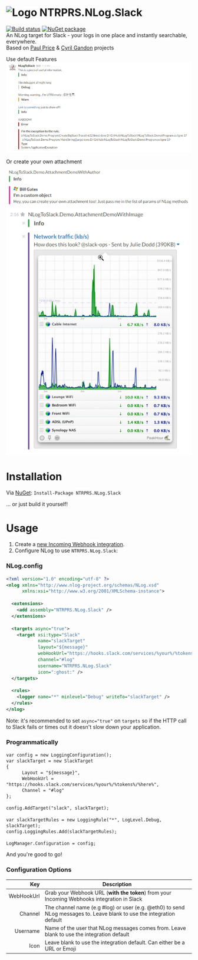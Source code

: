 ![Logo](https://raw.githubusercontent.com/ntrprs/NTRPRS.NLog.Slack/master/nuget.png)
NTRPRS.NLog.Slack  
============
[![Build status](https://ci.appveyor.com/api/projects/status/bmdsm0gqsd5luk79?svg=true)](https://ci.appveyor.com/project/leobuskin/ntrprs-nlog-slack) [![NuGet package](https://img.shields.io/badge/nuget-v5.0-blue.svg)](https://www.nuget.org/packages/NTRPRS.NLog.Slack)  
An NLog target for Slack - your logs in one place and instantly searchable, everywhere.  
Based on [Paul Price](https://github.com/eth0izzle/NLog.Slack) & [Cyril Gandon](https://github.com/cyrilgandon/NLogToSlack) projects  

Use default Features
![NTRPRS.NLog.Slack](example.png)

Or create your own attachment

![NTRPRS.NLog.Slack](exampleWithAuthor.png)
![NTRPRS.NLog.Slack](exampleWithImage.png)

Installation
============
Via [NuGet](https://www.nuget.org/packages/NTRPRS.NLog.Slack/): ```Install-Package NTRPRS.NLog.Slack```

... or just build it yourself!

Usage
=====
1. Create a [new Incoming Webhook integration](https://slack.com/apps/A0F7XDUAZ-incoming-webhooks).
2. Configure NLog to use `NTRPRS.NLog.Slack`:

### NLog.config

```xml
<?xml version="1.0" encoding="utf-8" ?>
<nlog xmlns="http://www.nlog-project.org/schemas/NLog.xsd"
      xmlns:xsi="http://www.w3.org/2001/XMLSchema-instance">

  <extensions>
    <add assembly="NTRPRS.NLog.Slack" />
  </extensions>

  <targets async="true">
    <target xsi:type="Slack"
            name="slackTarget"
            layout="${message}"
            webHookUrl="https://hooks.slack.com/services/%your%/%tokens%/%here%"
            channel="#log"
            username="NTRPRS.NLog.Slack"
            icon=":ghost:" />
  </targets>

  <rules>
    <logger name="*" minlevel="Debug" writeTo="slackTarget" />
  </rules>
</nlog>
```

Note: it's recommended to set ```async="true"``` on `targets` so if the HTTP call to Slack fails or times out it doesn't slow down your application.

### Programmatically 

```
var config = new LoggingConfiguration();
var slackTarget = new SlackTarget
{
      Layout = "${message}",
      WebHookUrl = "https://hooks.slack.com/services/%your%/%tokens%/%here%",
      Channel = "#log"
};

config.AddTarget("slack", slackTarget);

var slackTargetRules = new LoggingRule("*", LogLevel.Debug, slackTarget);
config.LoggingRules.Add(slackTargetRules);

LogManager.Configuration = config;
```

And you're good to go!

### Configuration Options

Key        | Description
----------:| -----------
WebHookUrl | Grab your Webhook URL (__with the token__) from your Incoming Webhooks integration in Slack
Channel    | The channel name (e.g #log) or user (e.g. @eth0) to send NLog messages to. Leave blank to use the integration default
Username   | Name of the user that NLog messages comes from. Leave blank to use the integration default
Icon       | Leave blank to use the integration default. Can either be a URL or Emoji
